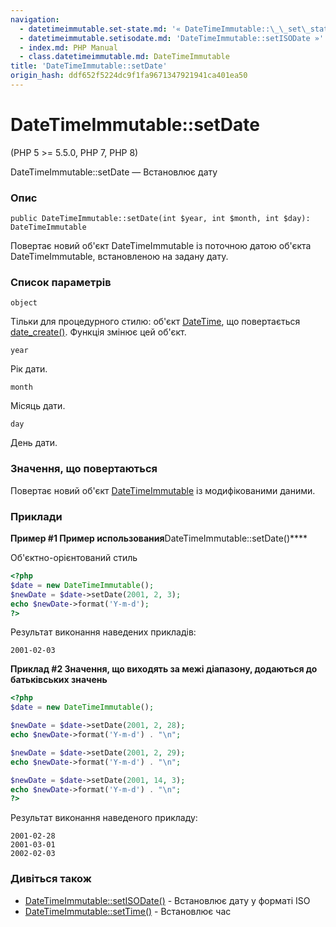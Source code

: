 ```yaml
---
navigation:
  - datetimeimmutable.set-state.md: '« DateTimeImmutable::\_\_set\_state'
  - datetimeimmutable.setisodate.md: 'DateTimeImmutable::setISODate »'
  - index.md: PHP Manual
  - class.datetimeimmutable.md: DateTimeImmutable
title: 'DateTimeImmutable::setDate'
origin_hash: ddf652f5224dc9f1fa9671347921941ca401ea50
---
```

# DateTimeImmutable::setDate

(PHP 5 >= 5.5.0, PHP 7, PHP 8)

DateTimeImmutable::setDate — Встановлює дату

### Опис

```methodsynopsis
public DateTimeImmutable::setDate(int $year, int $month, int $day): DateTimeImmutable
```

Повертає новий об'єкт DateTimeImmutable із поточною датою об'єкта DateTimeImmutable, встановленою на задану дату.

### Список параметрів

`object`

Тільки для процедурного стилю: об'єкт [DateTime](class.datetime.md), що повертається [date\_create()](function.date-create.md). Функція змінює цей об'єкт.

`year`

Рік дати.

`month`

Місяць дати.

`day`

День дати.

### Значення, що повертаються

Повертає новий об'єкт [DateTimeImmutable](class.datetimeimmutable.md) із модифікованими даними.

### Приклади

**Пример #1 Пример использования**DateTimeImmutable::setDate()\*\*\*\*

Об'єктно-орієнтований стиль

```php
<?php
$date = new DateTimeImmutable();
$newDate = $date->setDate(2001, 2, 3);
echo $newDate->format('Y-m-d');
?>
```

Результат виконання наведених прикладів:

```
2001-02-03
```

**Приклад #2 Значення, що виходять за межі діапазону, додаються до батьківських значень**

```php
<?php
$date = new DateTimeImmutable();

$newDate = $date->setDate(2001, 2, 28);
echo $newDate->format('Y-m-d') . "\n";

$newDate = $date->setDate(2001, 2, 29);
echo $newDate->format('Y-m-d') . "\n";

$newDate = $date->setDate(2001, 14, 3);
echo $newDate->format('Y-m-d') . "\n";
?>
```

Результат виконання наведеного прикладу:

```
2001-02-28
2001-03-01
2002-02-03
```

### Дивіться також

-   [DateTimeImmutable::setISODate()](datetimeimmutable.setisodate.md) \- Встановлює дату у форматі ISO
-   [DateTimeImmutable::setTime()](datetimeimmutable.settime.md) \- Встановлює час
